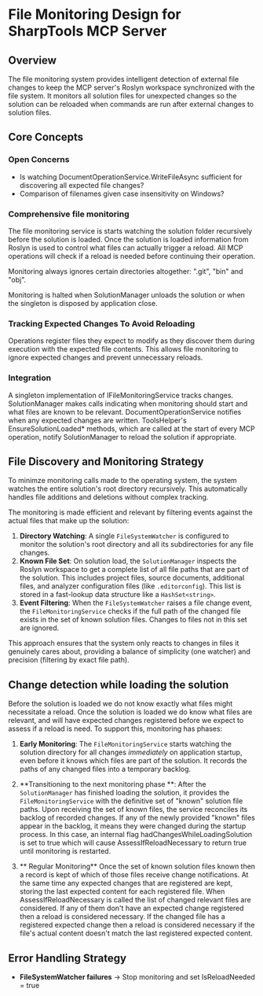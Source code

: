 # File Monitoring Design for SharpTools MCP Server

## Overview

The file monitoring system provides intelligent detection of external file changes to keep the MCP server's Roslyn workspace synchronized with the file system. It monitors all solution files for unexpected changes so the solution can be reloaded when commands are run after external changes to solution files.

## Core Concepts

### Open Concerns

- Is watching DocumentOperationService.WriteFileAsync sufficient for discovering all expected file changes? 
- Comparison of filenames given case insensitivity on Windows?

### Comprehensive file monitoring

The file monitoring service is starts watching the solution folder recursively before the solution is loaded. Once the solution is loaded information from Roslyn is used to control what files can actually trigger a reload. All MCP operations will check if a reload is needed before continuing their operation.

Monitoring always ignores certain directories altogether: ".git", "bin" and "obj".

Monitoring is halted when SolutionManager unloads the solution or when the singleton is disposed by application close.

### Tracking Expected Changes To Avoid Reloading

Operations register files they expect to modify as they discover them during execution with the expected file contents. 
This allows file monitoring to ignore expected changes and prevent unnecessary reloads.

### Integration

A singleton implementation of IFileMonitoringService tracks changes. SolutionManager makes calls indicating when monitoring should start and what files are known to be relevant. DocumentOperationService notifies when any expected changes are written.  ToolsHelper's EnsureSolutionLoaded* methods, which are called at the start of every MCP operation, notify SolutionManager to  reload the solution if appropriate.

## File Discovery and Monitoring Strategy

To minimze monitoring calls made to the operating system, the system watches the entire solution's root directory recursively. This automatically handles file additions and deletions without complex tracking.

The monitoring is made efficient and relevant by filtering events against the actual files that make up the solution:

1.  **Directory Watching**: A single `FileSystemWatcher` is configured to monitor the solution's root directory and all its subdirectories for any file changes.
2.  **Known File Set**: On solution load, the `SolutionManager` inspects the Roslyn workspace to get a complete list of all file paths that are part of the solution. This includes project files, source documents, additional files, and analyzer configuration files (like `.editorconfig`). This list is stored in a fast-lookup data structure like a `HashSet<string>`.
3.  **Event Filtering**: When the `FileSystemWatcher` raises a file change event, the `FileMonitoringService` checks if the full path of the changed file exists in the set of known solution files. Changes to files not in this set are ignored.

This approach ensures that the system only reacts to changes in files it genuinely cares about, providing a balance of simplicity (one watcher) and precision (filtering by exact file path).

## Change detection while loading the solution

Before the solution is loaded we do not know exactly what files might necessitate a reload. Once the solution is loaded we do know what files are relevant, and will have expected changes registered before we expect to assess if a reload is need. To support this, monitoring has phases:

1.  **Early Monitoring**: The `FileMonitoringService` starts watching the solution directory for all changes *immediately* on application startup, even before it knows which files are part of the solution. It records the paths of any changed files into a temporary backlog.

2.  **Transitioning to the next monitoring phase **: After the `SolutionManager` has finished loading the solution, it provides the `FileMonitoringService` with the definitive set of "known" solution file paths. Upon receiving the set of known files, the service reconciles its backlog of recorded changes. If any of the newly provided "known" files appear in the backlog, it means they were changed during the startup process. In this case, an internal flag hadChangesWhileLoadingSolution is set to true which will cause AssessIfReloadNecessary to return true until monitoring is restarted.

3. ** Regular Monitoring**  Once the set of known solution files known then a record is kept of which of those files receive change notifications. At the same time any expected changes that are registered are kept, storing the last expected content for each registered file. When AssessIfReloadNecessary is called the list of changed relevant files are considered. If any of them don't have an expected change registered then a reload is considered necessary. If the changed file has a registered expected change then a reload is considered necessary if the file's actual content doesn't match the last registered expected content.

## Error Handling Strategy

- **FileSystemWatcher failures** → Stop monitoring and set IsReloadNeeded = true